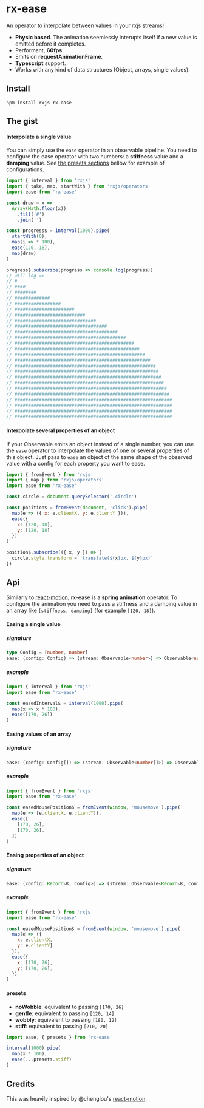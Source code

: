# rx-ease

An operator to interpolate between values in your rxjs streams!

- **Physic based**. The animation seemlessly interupts itself if a new value is emitted before it completes.
- Performant, **60fps**.
- Emits on **requestAnimationFrame**.
- **Typescript** support.
- Works with any kind of data structures (Object, arrays, single values).

## Install

```
npm install rxjs rx-ease
```

## The gist

#### Interpolate a single value

You can simply use the `ease` operator in an observable pipeline. You need to configure the ease operator with two numbers: a **stiffness** value and a **damping** value. See [the presets sections](https://github.com/gvergnaud/rx-ease#presets) bellow for example of configurations.


```js
import { interval } from 'rxjs'
import { take, map, startWith } from 'rxjs/operators'
import ease from 'rx-ease'

const draw = x =>
  Array(Math.floor(x))
    .fill('#')
    .join('')

const progress$ = interval(1000).pipe(
  startWith(0),
  map(i => * 100),
  ease(120, 18),
  map(draw)
)

progress$.subscribe(progress => console.log(progress))
// will log =>
// #
// ####
// ########
// #############
// #################
// ######################
// ##########################
// ##############################
// ##################################
// ######################################
// #########################################
// ############################################
// ##############################################
// ################################################
// ##################################################
// ####################################################
// #####################################################
// ######################################################
// #######################################################
// ########################################################
// #########################################################
// ##########################################################
// ##########################################################
// ##########################################################
// ##########################################################
```

#### Interpolate several properties of an object

If your Observable emits an object instead of a single number, you can use the `ease` operator to interpolate the values of one or several properties of this object. Just pass to `ease` an object of the same shape of the observed value with a config for each property you want to ease.

```js
import { fromEvent } from 'rxjs'
import { map } from 'rxjs/operators'
import ease from 'rx-ease'

const circle = document.querySelector('.circle')

const position$ = fromEvent(document, 'click').pipe(
  map(e => ({ x: e.clientX, y: e.clientY })),
  ease({
    x: [120, 18],
    y: [120, 18]
  })
)

position$.subscribe(({ x, y }) => {
  circle.style.transform = `translate(${x}px, ${y}px)`
})
```

## Api

Similarly to [react-motion](https://github.com/chenglou/react-motion), rx-ease is a **spring animation** operator. To configure the animation you need to pass a stiffness and a damping value in an array like `[stiffness, damping]` (for example `[120, 18]`).



#### Easing a single value

##### signature

```ts
type Config = [number, number]
ease: (config: Config) => (stream: Observable<number>) => Observable<number>
```

##### example

```js
import { interval } from 'rxjs'
import ease from 'rx-ease'

const easedInterval$ = interval(1000).pipe(
  map(x => x * 100),
  ease([170, 26])
)
```


#### Easing values of an array

##### signature

```ts
ease: (config: Config[]) => (stream: Observable<number[]>) => Observable<number[]>
```

##### example

```js
import { fromEvent } from 'rxjs'
import ease from 'rx-ease'

const easedMousePosition$ = fromEvent(window, 'mousemove').pipe(
  map(e => [e.clientX, e.clientY]),
  ease([
    [170, 26],
    [170, 26],
  ])
)
```

#### Easing properties of an object

##### signature

```ts
ease: (config: Record<K, Config>) => (stream: Observable<Record<K, Config>>) => Observable<Record<K, Config>>
```

##### example

```js
import { fromEvent } from 'rxjs'
import ease from 'rx-ease'

const easedMousePosition$ = fromEvent(window, 'mousemove').pipe(
  map(e => ({
    x: e.clientX,
    y: e.clientY]
  }),
  ease({
    x: [170, 26],
    y: [170, 26],
  })
)
```

#### presets
- **noWobble**: equivalent to passing `[170, 26]`
- **gentle**: equivalent to passing `[120, 14]`
- **wobbly**: equivalent to passing `[180, 12]`
- **stiff**: equivalent to passing `[210, 20]`

```js
import ease, { presets } from 'rx-ease'

interval(1000).pipe(
  map(x * 100),
  ease(...presets.stiff)
)
```

## Credits

This was heavily inspired by @chenglou's [react-motion](https://github.com/chenglou/react-motion).
